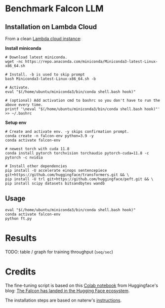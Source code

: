 # Benchmark Falcon LLM

## Installation on Lambda Cloud

From a clean [Lambda cloud instance](https://cloud.lambdalabs.com/):

**Install miniconda**

```
# Download latest miniconda.
wget -nc https://repo.anaconda.com/miniconda/Miniconda3-latest-Linux-x86_64.sh

# Install. -b is used to skip prompt
bash Miniconda3-latest-Linux-x86_64.sh -b

# Activate.
eval "$(/home/ubuntu/miniconda3/bin/conda shell.bash hook)"

# (optional) Add activation cmd to bashrc so you don't have to run the above every time.
printf '\neval "$(/home/ubuntu/miniconda3/bin/conda shell.bash hook)"' >> ~/.bashrc
```

**Setup env**

```
# Create and activate env. -y skips confirmation prompt.
conda create -n falcon-env python=3.9 -y
conda activate falcon-env

# newest torch with cuda 11.8
conda install pytorch torchvision torchaudio pytorch-cuda=11.8 -c pytorch -c nvidia

# Install other dependencies
pip install -U accelerate einops sentencepiece git+https://github.com/huggingface/transformers.git && \
pip install -U trl git+https://github.com/huggingface/peft.git && \
pip install scipy datasets bitsandbytes wandb
```

## Usage

```
eval "$(/home/ubuntu/miniconda3/bin/conda shell.bash hook)"
conda activate falcon-env
python ft.py
```

# Results

TODO: table / graph for training throughput (`seq/sec`)

# Credits

The fine-tuning script is based on this [Colab notebook](https://colab.research.google.com/drive/1BiQiw31DT7-cDp1-0ySXvvhzqomTdI-o?usp=sharing) from Huggingface's blog: [The Falcon has landed in the Hugging Face ecosystem](https://huggingface.co/blog/falcon#fine-tuning-with-peft).

The installation steps are based on naterw's [instructions](https://huggingface.co/tiiuae/falcon-40b/discussions/18#647939c2c68a021fbba88182).
